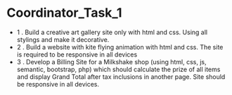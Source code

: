 # Coordinator_Task_1

- 1 . Build a creative art gallery  site only with html and css. Using all stylings and make it decorative. 
- 2 . Build a website with kite flying animation with html and css. The site is required to be responsive in all devices
- 3 . Develop a Billing Site for a Milkshake shop (using html, css, js, semantic, bootstrap, php) which should calculate the prize of all items and display Grand Total after tax inclusions in another page. Site should be responsive in all devices.
